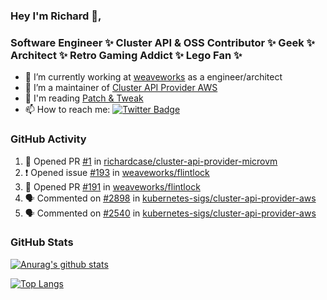 ### Hey I'm Richard 👋, 

<h3 align="left">Software Engineer ✨ Cluster API & OSS Contributor ✨ Geek ✨ Architect ✨ Retro Gaming Addict ✨ Lego Fan ✨</h3>

- 🔭 I’m currently working at [weaveworks](https://github.com/weaveworks) as a engineer/architect
- 👯 I’m a maintainer of [Cluster API Provider AWS](https://github.com/kubernetes-sigs/cluster-api-provider-aws)
- 💬 I'm reading [Patch & Tweak](https://bjooks.com/products/patch-tweak-exploring-modular-synthesis)
- 📫 How to reach me: [![Twitter Badge](https://img.shields.io/badge/-@fruit_case-00acee?style=flat&logo=Twitter&logoColor=white)](https://twitter.com/intent/follow?screen_name=fruit_case "Follow on Twitter")

### GitHub Activity 

<!--START_SECTION:activity-->
1. 💪 Opened PR [#1](https://github.com/richardcase/cluster-api-provider-microvm/pull/1) in [richardcase/cluster-api-provider-microvm](https://github.com/richardcase/cluster-api-provider-microvm)
2. ❗️ Opened issue [#193](https://github.com/weaveworks/flintlock/issues/193) in [weaveworks/flintlock](https://github.com/weaveworks/flintlock)
3. 💪 Opened PR [#191](https://github.com/weaveworks/flintlock/pull/191) in [weaveworks/flintlock](https://github.com/weaveworks/flintlock)
4. 🗣 Commented on [#2898](https://github.com/kubernetes-sigs/cluster-api-provider-aws/issues/2898) in [kubernetes-sigs/cluster-api-provider-aws](https://github.com/kubernetes-sigs/cluster-api-provider-aws)
5. 🗣 Commented on [#2540](https://github.com/kubernetes-sigs/cluster-api-provider-aws/issues/2540) in [kubernetes-sigs/cluster-api-provider-aws](https://github.com/kubernetes-sigs/cluster-api-provider-aws)
<!--END_SECTION:activity-->

### GitHub Stats

[![Anurag's github stats](https://github-readme-stats.vercel.app/api?username=richardcase&count_private=true&show_icons=true)](https://github.com/anuraghazra/github-readme-stats)

[![Top Langs](https://github-readme-stats.vercel.app/api/top-langs/?username=richardcase&hide=html&layout=compact)](https://github.com/anuraghazra/github-readme-stats)
